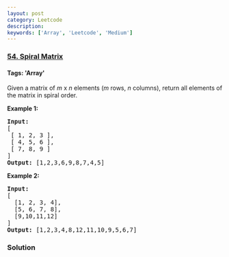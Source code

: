 ```yaml
---
layout: post
category: Leetcode
description: 
keywords: ['Array', 'Leetcode', 'Medium']
---
```

### [54. Spiral Matrix](https://leetcode.com/problems/spiral-matrix)

#### Tags: 'Array'

<div class="content__u3I1 question-content__JfgR"><div><p>Given a matrix of <em>m</em> x <em>n</em> elements (<em>m</em> rows, <em>n</em> columns), return all elements of the matrix in spiral order.</p>
<p><strong>Example 1:</strong></p>
<pre><strong>Input:</strong>
[
 [ 1, 2, 3 ],
 [ 4, 5, 6 ],
 [ 7, 8, 9 ]
]
<strong>Output:</strong> [1,2,3,6,9,8,7,4,5]
</pre>
<p><strong>Example 2:</strong></p>
<pre><strong>Input:</strong>
[
  [1, 2, 3, 4],
  [5, 6, 7, 8],
  [9,10,11,12]
]
<strong>Output:</strong> [1,2,3,4,8,12,11,10,9,5,6,7]
</pre></div></div>

### Solution
